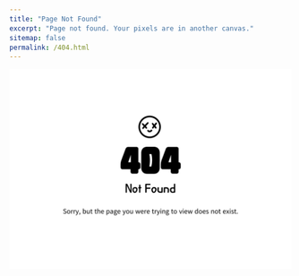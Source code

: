 ```yaml
---
title: "Page Not Found"
excerpt: "Page not found. Your pixels are in another canvas."
sitemap: false
permalink: /404.html
---
```


![](./images/2023-11-28-one-draft/404error.png)
